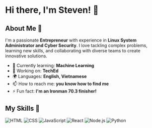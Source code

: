 # Hi there, I'm Steven! 👋

## About Me 🚀

I'm a passionate **Entrepreneur** with experience in **Linux System Administrator and Cyber Security**. I love tackling complex problems, learning new skills, and collaborating with diverse teams to create innovative solutions.

- 🌱 Currently learning: **Machine Learning**
- 🔭 Working on: **TechEd**
- 🌍 Languages: **English, Vietnamese**
- 📫 How to reach me: **you know how to find me**
- ⚡ Fun fact: **I'm an Ironman 70.3 finisher!**

## My Skills 🧠

![HTML](https://img.shields.io/badge/-HTML-E34F26?style=flat-square&logo=html5&logoColor=white)
![CSS](https://img.shields.io/badge/-CSS-1572B6?style=flat-square&logo=css3&logoColor=white)
![JavaScript](https://img.shields.io/badge/-JavaScript-F7DF1E?style=flat-square&logo=javascript&logoColor=black)
![React](https://img.shields.io/badge/-React-61DAFB?style=flat-square&logo=react&logoColor=black)
![Node.js](https://img.shields.io/badge/-Node.js-339933?style=flat-square&logo=node.js&logoColor=white)
![Python](https://img.shields.io/badge/Python-FFD43B?style=flat-square&logo=python&logoColor=blue)
